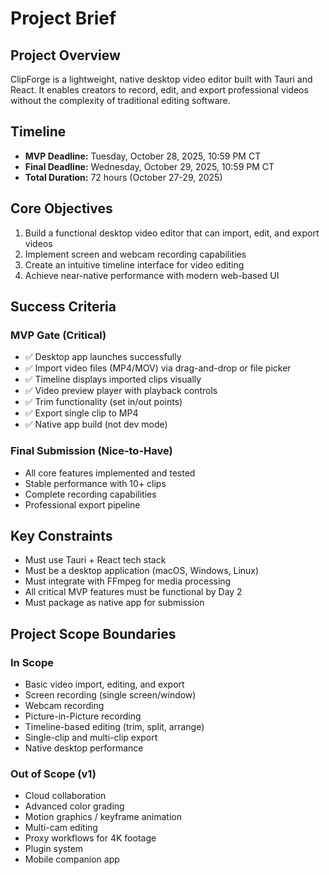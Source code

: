 # Project Brief

## Project Overview
ClipForge is a lightweight, native desktop video editor built with Tauri and React. It enables creators to record, edit, and export professional videos without the complexity of traditional editing software.

## Timeline
- **MVP Deadline:** Tuesday, October 28, 2025, 10:59 PM CT
- **Final Deadline:** Wednesday, October 29, 2025, 10:59 PM CT
- **Total Duration:** 72 hours (October 27-29, 2025)

## Core Objectives
1. Build a functional desktop video editor that can import, edit, and export videos
2. Implement screen and webcam recording capabilities
3. Create an intuitive timeline interface for video editing
4. Achieve near-native performance with modern web-based UI

## Success Criteria

### MVP Gate (Critical)
- ✅ Desktop app launches successfully
- ✅ Import video files (MP4/MOV) via drag-and-drop or file picker
- ✅ Timeline displays imported clips visually
- ✅ Video preview player with playback controls
- ✅ Trim functionality (set in/out points)
- ✅ Export single clip to MP4
- ✅ Native app build (not dev mode)

### Final Submission (Nice-to-Have)
- All core features implemented and tested
- Stable performance with 10+ clips
- Complete recording capabilities
- Professional export pipeline

## Key Constraints
- Must use Tauri + React tech stack
- Must be a desktop application (macOS, Windows, Linux)
- Must integrate with FFmpeg for media processing
- All critical MVP features must be functional by Day 2
- Must package as native app for submission

## Project Scope Boundaries

### In Scope
- Basic video import, editing, and export
- Screen recording (single screen/window)
- Webcam recording
- Picture-in-Picture recording
- Timeline-based editing (trim, split, arrange)
- Single-clip and multi-clip export
- Native desktop performance

### Out of Scope (v1)
- Cloud collaboration
- Advanced color grading
- Motion graphics / keyframe animation
- Multi-cam editing
- Proxy workflows for 4K footage
- Plugin system
- Mobile companion app

